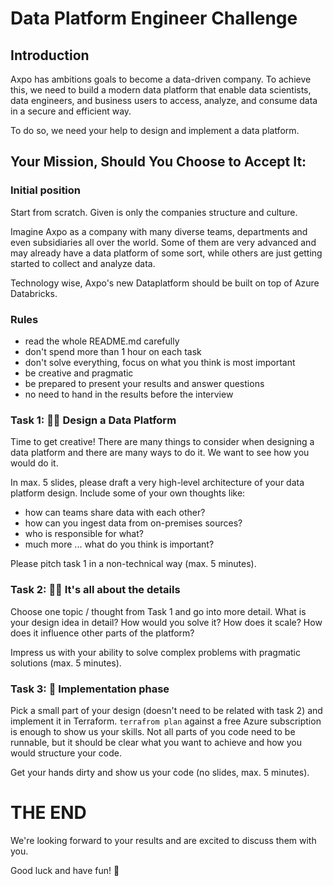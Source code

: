 # Data Platform Engineer Challenge

## Introduction

Axpo has ambitions goals to become a data-driven company.
To achieve this, we need to build a modern data platform that enable
data scientists, data engineers, and business users
to access, analyze, and consume data in a secure and efficient way.

To do so, we need your help to design and implement a data platform.

## Your Mission, Should You Choose to Accept It:

### Initial position

Start from scratch. Given is only the companies structure and culture.

Imagine Axpo as a company with many diverse teams, departments and even subsidiaries all over the world.
Some of them are very advanced and may already have a data platform of some sort,
while others are just getting started to collect and analyze data.

Technology wise, Axpo's new Dataplatform should be built on top of Azure Databricks.


### Rules

* read the whole README.md carefully
* don't spend more than 1 hour on each task
* don't solve everything, focus on what you think is most important
* be creative and pragmatic
* be prepared to present your results and answer questions
* no need to hand in the results before the interview


### Task 1: 👩‍🎨 Design a Data Platform

Time to get creative! There are many things to consider when designing a data platform
and there are many ways to do it. We want to see how you would do it.

In max. 5 slides, please draft a very high-level architecture of your data platform design.
Include some of your own thoughts like:

* how can teams share data with each other?
* how can you ingest data from on-premises sources?
* who is responsible for what?
* much more ... what do you think is important?

Please pitch task 1 in a non-technical way (max. 5 minutes).


### Task 2: 🕵️‍♂️ It's all about the details

Choose one topic / thought from Task 1 and go into more detail.
What is your design idea in detail? How would you solve it? How does it scale?
How does it influence other parts of the platform?

Impress us with your ability to solve complex problems with pragmatic solutions (max. 5 minutes).


### Task 3: 👷 Implementation phase

Pick a small part of your design (doesn't need to be related with task 2) and implement it in Terraform.
```terrafrom plan``` against a free Azure subscription is enough to show us your skills.
Not all parts of you code need to be runnable, but it should be clear what you want to achieve 
and how you would structure your code.

Get your hands dirty and show us your code (no slides, max. 5 minutes).


# THE END

We're looking forward to your results and are excited to discuss them with you.

Good luck and have fun! 🚀

